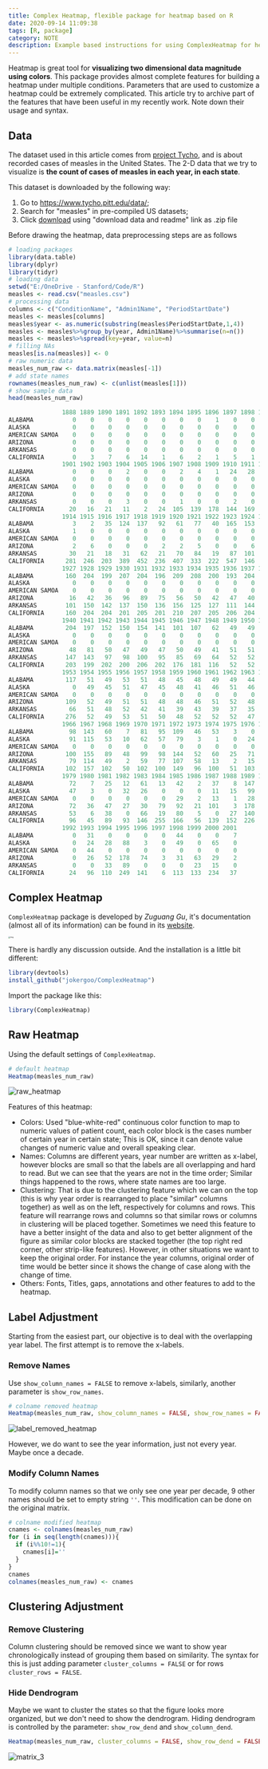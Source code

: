 ```yaml
---
title: Complex Heatmap, flexible package for heatmap based on R
date: 2020-09-14 11:09:38
tags: [R, package]
category: NOTE
description: Example based instructions for using ComplexHeatmap for heatmaps
---
```


Heatmap is great tool for **visualizing two dimensional data magnitude using colors**. This package provides almost complete features for building a heatmap under multiple conditions. Parameters that are used to customize a heatmap could be extremely complicated. This article try to archive part of the features that have been useful in my recently work. Note down their usage and syntax.

## Data

The dataset used in this article comes from [project Tycho](https://www.tycho.pitt.edu/), and is about recorded cases of measles in the United States. The 2-D data that we try to visualize is **the count of cases of measles in each year, in each state**. 

This dataset is downloaded by the following way:

1. Go to https://www.tycho.pitt.edu/data/;
2. Search for "measles" in pre-compiled US datasets;
3. Click [download](https://www.tycho.pitt.edu/dataset/US.14189004/#) using "download data and readme" link as .zip file

Before drawing the heatmap, data preprocessing steps are as follows

```R
# loading packages
library(data.table)
library(dplyr)
library(tidyr)
# loading data
setwd("E:/OneDrive - Stanford/Code/R")
measles <- read.csv("measles.csv")
# processing data
columns <- c("ConditionName", "Admin1Name", "PeriodStartDate")
measles <- measles[columns]
measles$year <- as.numeric(substring(measles$PeriodStartDate,1,4))
measles <- measles%>%group_by(year, Admin1Name)%>%summarise(n=n())
measles <- measles%>%spread(key=year, value=n)
# filling NAs
measles[is.na(measles)] <- 0
# raw numeric data
measles_num_raw <- data.matrix(measles[-1])
# add state names
rownames(measles_num_raw) <- c(unlist(measles[1]))
# show sample data
head(measles_num_raw)

               1888 1889 1890 1891 1892 1893 1894 1895 1896 1897 1898 1899 1900
ALABAMA           0    0    0    0    0    0    0    0    1    0    0    1    2
ALASKA            0    0    0    0    0    0    0    0    0    0    0    0    0
AMERICAN SAMOA    0    0    0    0    0    0    0    0    0    0    0    0    0
ARIZONA           0    0    0    0    0    0    0    0    0    0    0    0    0
ARKANSAS          0    0    0    0    0    0    0    0    0    0    0    0    0
CALIFORNIA        0    3    7    6   14    1    6    2    1    5    1    3    6
               1901 1902 1903 1904 1905 1906 1907 1908 1909 1910 1911 1912 1913
ALABAMA           0    0    0    2    0    0    2    4    1   24   28   19    6
ALASKA            0    0    0    0    0    0    0    0    0    0    0    0    0
AMERICAN SAMOA    0    0    0    0    0    0    0    0    0    0    0    0    0
ARIZONA           0    0    0    0    0    0    0    0    0    0    0    0    0
ARKANSAS          0    0    0    3    0    0    1    0    0    2    0    1    4
CALIFORNIA       20   16   21   11    2   24  105  139  178  144  169  175  166
               1914 1915 1916 1917 1918 1919 1920 1921 1922 1923 1924 1925 1926
ALABAMA           3    2   35  124  137   92   61   77   40  165  153  154  155
ALASKA            1    0    0    0    0    0    0    0    0    0    0    0    0
AMERICAN SAMOA    0    0    0    0    0    0    0    0    0    0    0    0    0
ARIZONA           2    6    0    0    0    2    2    5    0    0    6   46   49
ARKANSAS         30   21   18   31   62   21   70   84   19   87  101  104  102
CALIFORNIA      281  246  203  389  452  236  407  333  222  547  146  155  156
               1927 1928 1929 1930 1931 1932 1933 1934 1935 1936 1937 1938 1939
ALABAMA         160  204  199  207  204  196  209  208  200  193  204  202  201
ALASKA            0    0    0    0    0    0    0    0    0    0    0    0    0
AMERICAN SAMOA    0    0    0    0    0    0    0    0    0    0    0    0    0
ARIZONA          16   42   36   96   89   75   56   50   42   47   40   48   47
ARKANSAS        101  150  142  137  150  136  156  125  127  111  144  145  147
CALIFORNIA      160  204  204  201  205  201  210  207  205  206  204  201  197
               1940 1941 1942 1943 1944 1945 1946 1947 1948 1949 1950 1951 1952
ALABAMA         204  197  152  150  154  141  101  107   62   49   49   49  145
ALASKA            0    0    0    0    0    0    0    0    0    0    0    0    0
AMERICAN SAMOA    0    0    0    0    0    0    0    0    0    0    0    0    0
ARIZONA          48   81   50   47   49   47   50   49   41   51   51   50  137
ARKANSAS        147  143   97   98  100   95   85   69   64   52   52   47   66
CALIFORNIA      203  199  202  200  206  202  176  181  116   52   52   51  264
               1953 1954 1955 1956 1957 1958 1959 1960 1961 1962 1963 1964 1965
ALABAMA         117   51   49   53   51   48   45   48   49   49   44   50   98
ALASKA            0   49   45   51   47   45   48   41   46   51   46   45   95
AMERICAN SAMOA    0    0    0    0    0    0    0    0    0    0    0    0    0
ARIZONA         109   52   49   51   51   48   48   46   51   52   48   50  104
ARKANSAS         66   51   48   52   42   41   39   43   39   37   35   33   84
CALIFORNIA      276   52   49   53   51   50   48   52   52   52   47   50  104
               1966 1967 1968 1969 1970 1971 1972 1973 1974 1975 1976 1977 1978
ALABAMA          98  143   60    7   81   95  109   46   53    3    0   51  104
ALASKA           91  115   53   10   62   57   79    3    1    0   24   51   73
AMERICAN SAMOA    0    0    0    0    0    0    0    0    0    0    0    0    0
ARIZONA         100  155   89   48   99   98  144   52   60   25   71   87  106
ARKANSAS         79  114   49    2   59   77  107   58   13    2   15   55  105
CALIFORNIA      102  157  102   50  102  100  149   96  100   51  103   95  151
               1979 1980 1981 1982 1983 1984 1985 1986 1987 1988 1989 1990 1991
ALABAMA          72    7   25   12   61   13   42    2   37    8  147   42    3
ALASKA           47    3    0   32   26    0    0    0   11   15   99   59   91
AMERICAN SAMOA    0    0    0    0    0    0   29    2   13    1   28    0    1
ARIZONA          72   36   47   27   30   79   92   21  101    3  178   70   33
ARKANSAS         53    6   38    0   66   19   80    5    0   27  140   62    4
CALIFORNIA       96   45   89   93  146  255  166   56  139  152  226  142  139
               1992 1993 1994 1995 1996 1997 1998 1999 2000 2001
ALABAMA           0   31    0    0    0    0   44    0    0    7
ALASKA            0   24   28   88    3    0   49    0   65    0
AMERICAN SAMOA    0   44    0    0    0    0    0    0    0    0
ARIZONA           0   26   52  178   74    3   31   63   29    2
ARKANSAS          0    0   33   89    0    0    0   23   15    0
CALIFORNIA       24   96  110  249  141    6  113  133  234   37
```

## Complex Heatmap

`ComplexHeatmap` package is developed by *Zuguang Gu*, it's documentation (almost all of its information) can be found in its [website](https://jokergoo.github.io/ComplexHeatmap-reference/book/). 

<img src="https://jokergoo.github.io/ComplexHeatmap-reference/book/complexheatmap-cover.jpg" alt="img" style="zoom: 25%;" />

There is hardly any discussion outside. And the installation is a little bit different:

```R
library(devtools)
install_github("jokergoo/ComplexHeatmap")
```

Import the package like this:

```R
library(ComplexHeatmap)
```

## Raw Heatmap

Using the default settings of `ComplexHeatmap`.

```R
# default heatmap
Heatmap(measles_num_raw)
```

![raw_heatmap](raw_heatmap.png)

Features of this heatmap:

- Colors: Used "blue-white-red" continuous color function to map to numeric values of patient count, each color block is the cases number of certain year in certain state; This is OK, since it can denote value changes of numeric value and overall speaking clear.
- Names: Columns are different years, year number are written as x-label, however blocks are small so that the labels are all overlapping and hard to read. But we can see that the years are not in the time order; Similar things happened to the rows, where state names are too large.
- Clustering: That is due to the clustering feature which we can on the top (this is why year order is rearranged to place "similar" columns together) as well as on the left, respectively for columns and rows. This feature will rearrange rows and columns so that similar rows or columns in clustering will be placed together. Sometimes we need this feature to have a better insight of the data and also to get better alignment of the figure as similar color blocks are stacked together (the top right red corner, other strip-like features). However, in other situations we want to keep the original order. For instance the year columns, original order of time would be better since it shows the change of case along with the change of time.
- Others: Fonts, Titles, gaps, annotations and other features to add to the heatmap.

## Label Adjustment

Starting from the easiest part, our objective is to deal with the overlapping year label. The first attempt is to remove the x-labels.

### Remove Names

Use `show_column_names = FALSE` to remove x-labels, similarly, another parameter is `show_row_names`.

```R
# colname removed heatmap
Heatmap(measles_num_raw, show_column_names = FALSE, show_row_names = FALSE)
```

![label_removed_heatmap](label_removed_heatmap.png)

However, we do want to see the year information, just not every year. Maybe once a decade.

### Modify  Column Names

To modify column names so that we only see one year per decade, 9 other names should be set to empty string `''`. This modification can be done on the original matrix.

```R
# colname modified heatmap
cnames <- colnames(measles_num_raw)
for (i in seq(length(cnames))){
  if (i%%10!=1){
    cnames[i]=''
  }
}
cnames
colnames(measles_num_raw) <- cnames
```

## Clustering Adjustment

### Remove Clustering

Column clustering should be removed since we want to show year chronologically instead of grouping them based on similarity. The syntax for this is just adding parameter `cluster_columns = FALSE` or for rows `cluster_rows = FALSE`. 

### Hide Dendrogram

Maybe we want to cluster the states so that the figure looks more organized, but we don't need to show the dendrogram. Hiding dendrogram is controlled by the parameter: `show_row_dend` and `show_column_dend`.

```R
Heatmap(measles_num_raw, cluster_columns = FALSE, show_row_dend = FALSE)
```

![matrix_3](matrix_3.png)

<!-- 
## Color Adjustment

## Titles

## Annotations

## Legend

## Other Features

### Grid

### Fonts

### Export -->



